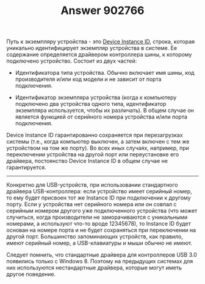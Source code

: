 ﻿---
title: "Answer 902766"
se.owner.user_id: 240512
se.owner.display_name: "MSDN.WhiteKnight"
se.owner.link: "https://ru.stackoverflow.com/users/240512/msdn-whiteknight"
se.answer_id: 902766
se.question_id: 891521
se.post_type: answer
se.score: 1
se.is_accepted: False
---
<p>Путь к экземпляру устройства - это <a href="https://docs.microsoft.com/en-us/windows-hardware/drivers/install/device-instance-ids" rel="nofollow noreferrer">Device Instance ID</a>, строка, которая уникально идентифицирует экземпляр устройства в системе. Ее содержание определяется драйвером контроллера шины, к которому подключено устройство. Состоит из двух частей: </p>

<ul>
<li><p>Идентификатора типа устройства. Обычно включает имя шины, код производителя и/или код модели и не зависит от порта подключения.</p></li>
<li><p>Идентификатор экземпляра устройства (когда к компьютеру подключено два устройства одного типа, идентификатор экземпляра используется, чтобы их различать). В общем случае он является функцией от серийного номера устройства и/или порта подключения.</p></li>
</ul>

<p>Device Instance ID гарантированно сохраняется при перезагрузках системы (т.е., когда компьютер выключен, а затем включен с тем же устройством на том же порту). Во всех иных случаях, например, при переключении устройства на другой порт или переустановке его драйвера, постоянство Device Instance ID в общем случае не гарантируется.</p>

<hr>

<p>Конкретно для USB-устройств, при использовании стандартного драйвера USB-контроллера: если устройство имеет серийный номер, то ему будет присвоен тот же Instance ID при подключении к другому порту. Если у устройства нет серийного номера или он совпал с серийным номером другого уже подключенного устройства (что может случиться, когда производители не заморачиваются с уникальными номерами, а используют что-то вроде 12345678), то Instance ID будет основан на номере порта и не будет сохраняться при переключении на другой порт. Большинство запоминающих устройств, как правило, имеют серийный номер, а USB-клавиатуры и мыши обычно не имеют. </p>

<p>Следует помнить, что стандартные драйвера для контроллеров USB 3.0 появились только с Windows 8. Поэтому на предыдущих системах для них используются нестандартные драйвера, которые могут иметь другое поведение.</p>
